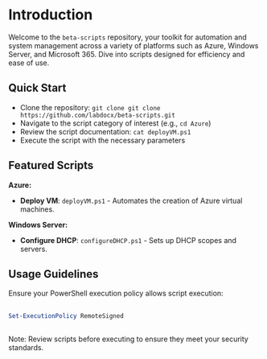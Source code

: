 # Introduction

Welcome to the `beta-scripts` repository, your toolkit for automation and system management across a variety of platforms such as Azure, Windows Server, and Microsoft 365. Dive into scripts designed for efficiency and ease of use.

## Quick Start

- Clone the repository: `git clone git clone https://github.com/labdocx/beta-scripts.git`
- Navigate to the script category of interest (e.g., `cd Azure`)
- Review the script documentation: `cat deployVM.ps1`
- Execute the script with the necessary parameters

## Featured Scripts

**Azure:**

- **Deploy VM**: `deployVM.ps1` - Automates the creation of Azure virtual machines.

**Windows Server:**

- **Configure DHCP**: `configureDHCP.ps1` - Sets up DHCP scopes and servers.

## Usage Guidelines

Ensure your PowerShell execution policy allows script execution:
## 
```powershell
Set-ExecutionPolicy RemoteSigned
```
## 
Note: Review scripts before executing to ensure they meet your security standards.
